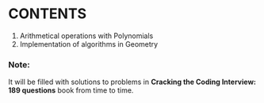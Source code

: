 # CONTENTS
1. Arithmetical operations with Polynomials
2. Implementation of algorithms in Geometry
 
 ### Note:
 It will be filled with solutions to problems in **Cracking the Coding Interview: 189 questions** book from time to time.
